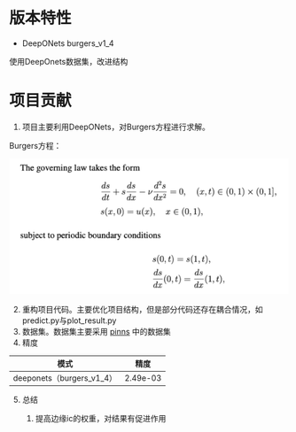 # 版本特性

- DeepONets burgers_v1_4

使用DeepOnets数据集，改进结构


# 项目贡献

1. 项目主要利用DeepONets，对Burgers方程进行求解。

Burgers方程：

![](md_file/bugers_equation.png)

2. 重构项目代码。主要优化项目结构，但是部分代码还存在耦合情况，如predict.py与plot_result.py
3. 数据集。数据集主要采用 [pinns](https://github.com/maziarraissi/PINNs.git) 中的数据集
4. 精度

|           模式            | 精度      |
|:-----------------------:|---------|
| deeponets（burgers_v1_4） | 2.49e-03 |


5. 总结

    1. 提高边缘ic的权重，对结果有促进作用

